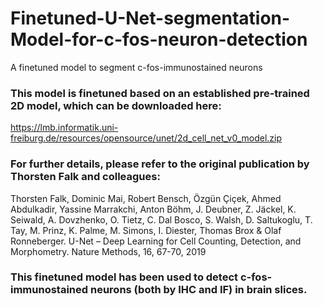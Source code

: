 # Finetuned-U-Net-segmentation-Model-for-c-fos-neuron-detection
A finetuned model to segment c-fos-immunostained neurons

### This model is finetuned based on an established pre-trained 2D model, which can be downloaded here:
https://lmb.informatik.uni-freiburg.de/resources/opensource/unet/2d_cell_net_v0_model.zip

### For further details, please refer to the original publication by Thorsten Falk and colleagues:
Thorsten Falk, Dominic Mai, Robert Bensch, Özgün Çiçek, Ahmed Abdulkadir, Yassine Marrakchi, Anton Böhm, J. Deubner, Z. Jäckel, K. Seiwald, A. Dovzhenko, O. Tietz, C. Dal Bosco, S. Walsh, D. Saltukoglu, T. Tay, M. Prinz, K. Palme, M. Simons, I. Diester, Thomas Brox & Olaf Ronneberger. U-Net – Deep Learning for Cell Counting, Detection, and Morphometry. Nature Methods, 16, 67-70, 2019

### This finetuned model has been used to detect c-fos-immunostained neurons (both by IHC and IF) in brain slices.
